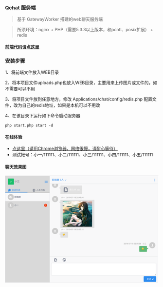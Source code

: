 ### Qchat 服务端
> 基于 GatewayWorker 搭建的web聊天服务端

> 所须环境：nginx + PHP（需要5.3.3以上版本，和pcntl、posix扩展） + redis

#### [前端代码请点这里](https://gitee.com/qice/qchat)

### 安装步骤
1、将前端文件放入WEB目录

2、将本项目文件uploads.php也放入WEB目录，主要用来上传图片或文件的，如不需要可以不用

3、将项目文件放到任意地方，修改 Applications/chat/config/redis.php 配置文件，改为自己的redis地址，如果是本机可以不用改

4、在该目录下运行如下命令启动服务器

```
php start.php start -d
```

#### 在线体验
- [点这里（请用Chrome浏览器，网络很慢，请耐心等待）](http://420ac3fa.nat123.cc:29615/chat/) 
- 测试帐号：小一/111111、小二/111111、小三/111111、小四/111111、小五/111111

#### 聊天效果图

![聊天界面](./doc/chat_list.png "聊天界面")